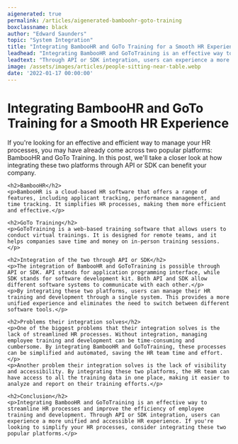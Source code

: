 ```yaml
---
aigenerated: true
permalink: /articles/aigenerated-bamboohr-goto-training
boxclassname: black
author: "Edward Saunders"
topic: "System Integration"
title: "Integrating BambooHR and GoTo Training for a Smooth HR Experience"
leadhead: "Integrating BambooHR and GoToTraining is an effective way to streamline HR processes and improve the efficiency of employee training and development"
leadtext: "Through API or SDK integration, users can experience a more unified and accessible HR experience. If you're looking to simplify your HR processes, consider integrating these two popular platforms."
image: /assets/images/articles/people-sitting-near-table.webp
date: '2022-01-17 00:00:00'
---
```

<div class="arttext">    <h1>Integrating BambooHR and GoTo Training for a Smooth HR Experience</h1>
    <p>If you're looking for an effective and efficient way to manage your HR processes, you may have already come across two popular platforms: BambooHR and GoTo Training. In this post, we'll take a closer look at how integrating these two platforms through API or SDK can benefit your company.</p>
    
    <h2>BambooHR</h2>
    <p>BambooHR is a cloud-based HR software that offers a range of features, including applicant tracking, performance management, and time tracking. It simplifies HR processes, making them more efficient and effective.</p>
    
    <h2>GoTo Training</h2>
    <p>GoToTraining is a web-based training software that allows users to conduct virtual trainings. It is designed for remote teams, and it helps companies save time and money on in-person training sessions.</p>
    
    <h2>Integration of the two through API or SDK</h2>
    <p>The integration of BambooHR and GoToTraining is possible through API or SDK. API stands for application programming interface, while SDK stands for software development kit. Both API and SDK allow different software systems to communicate with each other.</p>
    <p>By integrating these two platforms, users can manage their HR training and development through a single system. This provides a more unified experience and eliminates the need to switch between different software tools.</p>
    
    <h2>Problems their integration solves</h2>
    <p>One of the biggest problems that their integration solves is the lack of streamlined HR processes. Without integration, managing employee training and development can be time-consuming and cumbersome. By integrating BambooHR and GoToTraining, these processes can be simplified and automated, saving the HR team time and effort.</p>
    <p>Another problem their integration solves is the lack of visibility and accessibility. By integrating these two platforms, the HR team can have access to all the training data in one place, making it easier to analyze and report on their training efforts.</p>
    
    <h2>Conclusion</h2>
    <p>Integrating BambooHR and GoToTraining is an effective way to streamline HR processes and improve the efficiency of employee training and development. Through API or SDK integration, users can experience a more unified and accessible HR experience. If you're looking to simplify your HR processes, consider integrating these two popular platforms.</p>
</div>